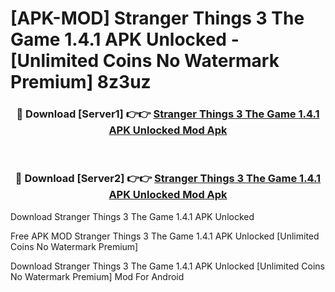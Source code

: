 # [APK-MOD] Stranger Things 3  The Game 1.4.1 APK Unlocked - [Unlimited Coins No Watermark Premium] 8z3uz



<div align="center">
<h3>🔴 Download [Server1] 👉👉 <a href="https://momento.my/?title=Stranger_Things_3__The_Game_1.4.1_APK_Unlocked">Stranger Things 3  The Game 1.4.1 APK Unlocked Mod Apk</a></h3><br>

<h3>🔴 Download [Server2] 👉👉 <a href="https://momento.my/?title=Stranger_Things_3__The_Game_1.4.1_APK_Unlocked">Stranger Things 3  The Game 1.4.1 APK Unlocked Mod Apk</a></h3>
</div>



Download Stranger Things 3  The Game 1.4.1 APK Unlocked 

Free APK MOD Stranger Things 3  The Game 1.4.1 APK Unlocked [Unlimited Coins No Watermark Premium]

Download Stranger Things 3  The Game 1.4.1 APK Unlocked [Unlimited Coins No Watermark Premium] Mod For Android
